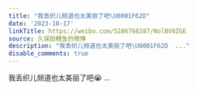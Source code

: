```yaml
---
title: "我丢织儿频道也太美丽了吧\U0001F62D"
date: '2023-10-17'
linkTitle: https://weibo.com/5286768287/NolBV0ZGE
source: 久保田鲤鱼的微博
description: "我丢织儿频道也太美丽了吧\U0001F62D  ..."
disable_comments: true
---
```

我丢织儿频道也太美丽了吧😭  ...